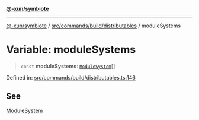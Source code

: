[**@-xun/symbiote**](../../../../../README.md)

***

[@-xun/symbiote](../../../../../README.md) / [src/commands/build/distributables](../README.md) / moduleSystems

# Variable: moduleSystems

> `const` **moduleSystems**: [`ModuleSystem`](../enumerations/ModuleSystem.md)[]

Defined in: [src/commands/build/distributables.ts:146](https://github.com/Xunnamius/symbiote/blob/450d03a1056a8788295047b24c95dce90c4543b9/src/commands/build/distributables.ts#L146)

## See

[ModuleSystem](../enumerations/ModuleSystem.md)
